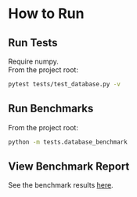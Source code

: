 # How to Run

## Run Tests
Require numpy.  
From the project root:
```bash
pytest tests/test_database.py -v
```

## Run Benchmarks
From the project root:
```bash
python -m tests.database_benchmark
```

## View Benchmark Report
See the benchmark results [here](sqlite_benchmark_results.md).